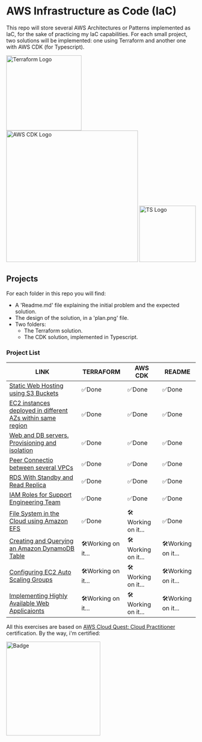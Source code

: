 
# AWS Infrastructure as Code (IaC)
This repo will store several AWS Architectures or Patterns implemented as IaC, for the sake of practicing my IaC capabilities. For each small project, two solutions will be implemented: one using Terraform and another one with AWS CDK (for Typescript).
 
 
 <img src="https://scalefactory.com/blog/2021/04/30/hashicorp-terraform-release-key-rotation/Terraform.png" alt="Terraform Logo" width="200"/> <img src="https://d2908q01vomqb2.cloudfront.net/7719a1c782a1ba91c031a682a0a2f8658209adbf/2021/01/15/cdk-logo6-1260x476.png" alt="AWS CDK Logo" width="350"/>  <img src="https://upload.wikimedia.org/wikipedia/commons/thumb/4/4c/Typescript_logo_2020.svg/1200px-Typescript_logo_2020.svg.png" alt="TS Logo" width="150"/>

## Projects
For each folder in this repo you will find:
- A 'Readme.md' file explaining the initial problem and the expected solution.
- The design of the solution, in a 'plan.png' file.
- Two folders:
    - The Terraform solution.
    - The CDK solution, implemented in Typescript.
 
### Project List
| LINK | TERRAFORM |	AWS CDK	| README |
|--|--|--|--|
| [Static Web Hosting using S3 Buckets](https://github.com/martinBDev/IaC_AWS/tree/main/static_web_hosting) | :white_check_mark:Done|:white_check_mark:Done| :white_check_mark:Done|
| [EC2 instances deployed in different AZs within same region](https://github.com/martinBDev/IaC_AWS/tree/main/ec2_different_azs) | :white_check_mark:Done|:white_check_mark:Done|:white_check_mark:Done|
| [Web and DB servers. Provisioning and isolation](https://github.com/martinBDev/IaC_AWS/tree/main/internet_access) | :white_check_mark:Done|:white_check_mark:Done|:white_check_mark:Done|
| [Peer Connectio between several VPCs](https://github.com/martinBDev/IaC_AWS/tree/main/connecting_vpcs) |  :white_check_mark:Done|:white_check_mark:Done|:white_check_mark:Done|
| [RDS With Standby and Read Replica](https://github.com/martinBDev/IaC_AWS/tree/main/rds_with_replicas) |  :white_check_mark:Done|:white_check_mark:Done|:white_check_mark:Done|
| [IAM Roles for Support Engineering Team](https://github.com/martinBDev/IaC_AWS/tree/main/iam_support_team) |  :white_check_mark:Done|:white_check_mark:Done|:white_check_mark:Done|
| [File System in the Cloud using Amazon EFS](https://github.com/martinBDev/IaC_AWS/tree/main/efs_cloud) |  :white_check_mark:Done|:hammer_and_wrench:Working on it...|:white_check_mark:Done|
| [Creating and Querying an Amazon DynamoDB Table](https://github.com/martinBDev/IaC_AWS/tree/main/dynamo_creation) |  :hammer_and_wrench:Working on it...|:hammer_and_wrench:Working on it...|:hammer_and_wrench:Working on it...|
| [Configuring EC2 Auto Scaling Groups](https://github.com/martinBDev/IaC_AWS/tree/main/ec2_auto_scaling) |  :hammer_and_wrench:Working on it...|:hammer_and_wrench:Working on it...|:hammer_and_wrench:Working on it...|
| [Implementing Highly Available Web Applicaionts](https://github.com/martinBDev/IaC_AWS/tree/main/highly_av_webapp) |  :hammer_and_wrench:Working on it...|:hammer_and_wrench:Working on it...|:hammer_and_wrench:Working on it...|



All this exercises are based on [AWS Cloud Quest: Cloud Practitioner](https://pages.awscloud.com/global_traincert_twitch-cloud-quest-CP.html) certification.
 By the way, i'm certified:
 
[<img src="https://images.credly.com/images/2784d0d8-327c-406f-971e-9f0e15097003/image.png" alt="Badge" width="250"/>](https://www.credly.com/badges/6a20699d-5c86-4f4b-ad0c-cb36d47554fe/public_url)
